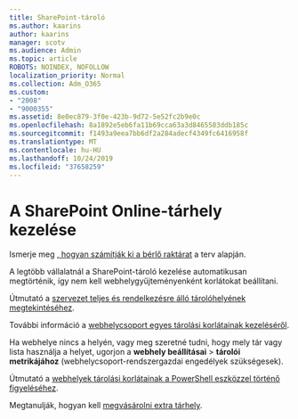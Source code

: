 ```yaml
---
title: SharePoint-tároló
ms.author: kaarins
author: kaarins
manager: scotv
ms.audience: Admin
ms.topic: article
ROBOTS: NOINDEX, NOFOLLOW
localization_priority: Normal
ms.collection: Adm_O365
ms.custom:
- "2008"
- "9000355"
ms.assetid: 8e0ec879-3f0e-423b-9d72-5e52fc2b9e0c
ms.openlocfilehash: 8a1892e5eb6fa11b69cca63a3d8465583ddb185c
ms.sourcegitcommit: f1493a9eea7bb6df2a284adecf4349fc6416958f
ms.translationtype: MT
ms.contentlocale: hu-HU
ms.lasthandoff: 10/24/2019
ms.locfileid: "37658259"
---
```

# <a name="manage-your-sharepoint-online-storage"></a>A SharePoint Online-tárhely kezelése

Ismerje meg [, hogyan számítják ki a bérlő raktárat](https://docs.microsoft.com/office365/servicedescriptions/sharepoint-online-service-description/sharepoint-online-limits?redirectedfrom=MSDN#limits-by-plan) a terv alapján.

A legtöbb vállalatnál a SharePoint-tároló kezelése automatikusan megtörténik, így nem kell webhelygyűjteményenként korlátokat beállítani.

Útmutató a [szervezet teljes és rendelkezésre álló tárolóhelyének megtekintéséhez](https://docs.microsoft.com/sharepoint/manage-site-collection-storage-limits).

További információ a [webhelycsoport egyes tárolási korlátainak kezeléséről](https://docs.microsoft.com/sharepoint/manage-site-collection-storage-limits#manage-individual-site-storage-limits).

Ha webhelye nincs a helyén, vagy meg szeretné tudni, hogy mely tár vagy lista használja a helyet, ugorjon a **webhely beállításai** > **tárolói metrikájához** (webhelycsoport-rendszergazdai engedélyek szükségesek).

Útmutató a [webhelyek tárolási korlátainak a PowerShell eszközzel történő figyeléséhez](https://docs.microsoft.com/sharepoint/manage-site-collection-storage-limits#monitor-site-storage-limits-by-using-powershell).

Megtanulják, hogyan kell [megvásárolni extra tárhely](https://docs.microsoft.com/office365/admin/subscriptions-and-billing/add-storage-space). 
  